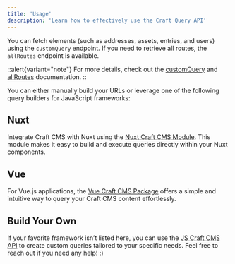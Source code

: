 ```yaml
---
title: 'Usage'
description: 'Learn how to effectively use the Craft Query API'
---
```


You can fetch elements (such as addresses, assets, entries, and users) using the `customQuery` endpoint. If you need to retrieve all routes, the `allRoutes` endpoint is available.

::alert{variant="note"}
  For more details, check out the [customQuery](/libraries/craft-query-api/endpoints/custom-query) and [allRoutes](/libraries/craft-query-api/endpoints/all-routes) documentation.
::

You can either manually build your URLs or leverage one of the following query builders for JavaScript frameworks:

## Nuxt

Integrate Craft CMS with Nuxt using the [Nuxt Craft CMS Module](/libraries/Nuxt-craftcms). This module makes it easy to build and execute queries directly within your Nuxt components.

## Vue

For Vue.js applications, the [Vue Craft CMS Package](/libraries/vue-craftcms) offers a simple and intuitive way to query your Craft CMS content effortlessly.

## Build Your Own

If your favorite framework isn’t listed here, you can use the [JS Craft CMS API](/libraries/js-craftcms-api) to create custom queries tailored to your specific needs. Feel free to reach out if you need any help! :)

